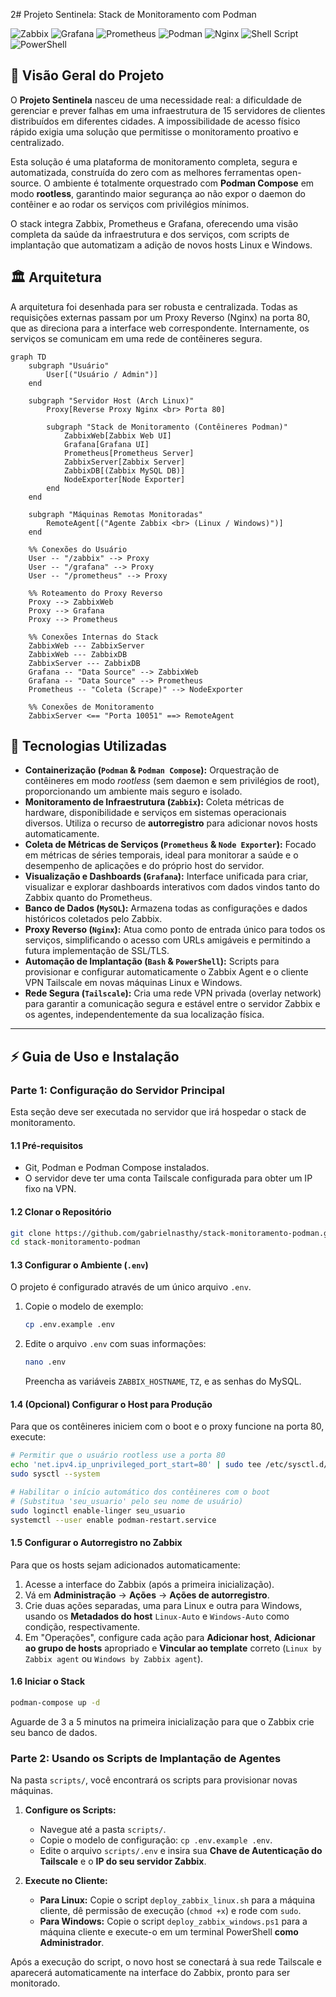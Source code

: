 2# Projeto Sentinela: Stack de Monitoramento com Podman

![Zabbix](https://img.shields.io/badge/Zabbix-7.0_LTS-D40000?style=for-the-badge&logo=zabbix) ![Grafana](https://img.shields.io/badge/Grafana-11.1-F46800?style=for-the-badge&logo=grafana) ![Prometheus](https://img.shields.io/badge/Prometheus-v2-E6522C?style=for-the-badge&logo=prometheus) ![Podman](https://img.shields.io/badge/Podman-Rootless-8A2BE2?style=for-the-badge&logo=podman) ![Nginx](https://img.shields.io/badge/NGINX-Proxy-269539?style=for-the-badge&logo=nginx) ![Shell Script](https://img.shields.io/badge/Shell-Script-black?style=for-the-badge&logo=gnu-bash) ![PowerShell](https://img.shields.io/badge/PowerShell-blue?style=for-the-badge&logo=powershell)

## 📖 Visão Geral do Projeto

O **Projeto Sentinela** nasceu de uma necessidade real: a dificuldade de gerenciar e prever falhas em uma infraestrutura de 15 servidores de clientes distribuídos em diferentes cidades. A impossibilidade de acesso físico rápido exigia uma solução que permitisse o monitoramento proativo e centralizado.

Esta solução é uma plataforma de monitoramento completa, segura e automatizada, construída do zero com as melhores ferramentas open-source. O ambiente é totalmente orquestrado com **Podman Compose** em modo **rootless**, garantindo maior segurança ao não expor o daemon do contêiner e ao rodar os serviços com privilégios mínimos.

O stack integra Zabbix, Prometheus e Grafana, oferecendo uma visão completa da saúde da infraestrutura e dos serviços, com scripts de implantação que automatizam a adição de novos hosts Linux e Windows.

## 🏛️ Arquitetura

A arquitetura foi desenhada para ser robusta e centralizada. Todas as requisições externas passam por um Proxy Reverso (Nginx) na porta 80, que as direciona para a interface web correspondente. Internamente, os serviços se comunicam em uma rede de contêineres segura.

```mermaid
graph TD
    subgraph "Usuário"
        User[("Usuário / Admin")]
    end

    subgraph "Servidor Host (Arch Linux)"
        Proxy[Reverse Proxy Nginx <br> Porta 80]

        subgraph "Stack de Monitoramento (Contêineres Podman)"
            ZabbixWeb[Zabbix Web UI]
            Grafana[Grafana UI]
            Prometheus[Prometheus Server]
            ZabbixServer[Zabbix Server]
            ZabbixDB[(Zabbix MySQL DB)]
            NodeExporter[Node Exporter]
        end
    end

    subgraph "Máquinas Remotas Monitoradas"
        RemoteAgent[("Agente Zabbix <br> (Linux / Windows)")]
    end

    %% Conexões do Usuário
    User -- "/zabbix" --> Proxy
    User -- "/grafana" --> Proxy
    User -- "/prometheus" --> Proxy

    %% Roteamento do Proxy Reverso
    Proxy --> ZabbixWeb
    Proxy --> Grafana
    Proxy --> Prometheus

    %% Conexões Internas do Stack
    ZabbixWeb --- ZabbixServer
    ZabbixWeb --- ZabbixDB
    ZabbixServer --- ZabbixDB
    Grafana -- "Data Source" --> ZabbixWeb
    Grafana -- "Data Source" --> Prometheus
    Prometheus -- "Coleta (Scrape)" --> NodeExporter

    %% Conexões de Monitoramento
    ZabbixServer <== "Porta 10051" ==> RemoteAgent
```

## 🚀 Tecnologias Utilizadas

* **Containerização (`Podman` & `Podman Compose`):** Orquestração de contêineres em modo *rootless* (sem daemon e sem privilégios de root), proporcionando um ambiente mais seguro e isolado.
* **Monitoramento de Infraestrutura (`Zabbix`):** Coleta métricas de hardware, disponibilidade e serviços em sistemas operacionais diversos. Utiliza o recurso de **autorregistro** para adicionar novos hosts automaticamente.
* **Coleta de Métricas de Serviços (`Prometheus` & `Node Exporter`):** Focado em métricas de séries temporais, ideal para monitorar a saúde e o desempenho de aplicações e do próprio host do servidor.
* **Visualização e Dashboards (`Grafana`):** Interface unificada para criar, visualizar e explorar dashboards interativos com dados vindos tanto do Zabbix quanto do Prometheus.
* **Banco de Dados (`MySQL`):** Armazena todas as configurações e dados históricos coletados pelo Zabbix.
* **Proxy Reverso (`Nginx`):** Atua como ponto de entrada único para todos os serviços, simplificando o acesso com URLs amigáveis e permitindo a futura implementação de SSL/TLS.
* **Automação de Implantação (`Bash` & `PowerShell`):** Scripts para provisionar e configurar automaticamente o Zabbix Agent e o cliente VPN Tailscale em novas máquinas Linux e Windows.
* **Rede Segura (`Tailscale`):** Cria uma rede VPN privada (overlay network) para garantir a comunicação segura e estável entre o servidor Zabbix e os agentes, independentemente da sua localização física.

---

## ⚡ Guia de Uso e Instalação

### Parte 1: Configuração do Servidor Principal

Esta seção deve ser executada no servidor que irá hospedar o stack de monitoramento.

#### 1.1 Pré-requisitos
* Git, Podman e Podman Compose instalados.
* O servidor deve ter uma conta Tailscale configurada para obter um IP fixo na VPN.

#### 1.2 Clonar o Repositório
```bash
git clone https://github.com/gabrielnasthy/stack-monitoramento-podman.git
cd stack-monitoramento-podman
```

#### 1.3 Configurar o Ambiente (`.env`)
O projeto é configurado através de um único arquivo `.env`.

1.  Copie o modelo de exemplo:
    ```bash
    cp .env.example .env
    ```
2.  Edite o arquivo `.env` com suas informações:
    ```bash
    nano .env
    ```
    Preencha as variáveis `ZABBIX_HOSTNAME`, `TZ`, e as senhas do MySQL.

#### 1.4 (Opcional) Configurar o Host para Produção
Para que os contêineres iniciem com o boot e o proxy funcione na porta 80, execute:
```bash
# Permitir que o usuário rootless use a porta 80
echo 'net.ipv4.ip_unprivileged_port_start=80' | sudo tee /etc/sysctl.d/99-podman-ports.conf
sudo sysctl --system

# Habilitar o início automático dos contêineres com o boot
# (Substitua 'seu_usuario' pelo seu nome de usuário)
sudo loginctl enable-linger seu_usuario
systemctl --user enable podman-restart.service
```

#### 1.5 Configurar o Autorregistro no Zabbix
Para que os hosts sejam adicionados automaticamente:
1.  Acesse a interface do Zabbix (após a primeira inicialização).
2.  Vá em **Administração** -> **Ações** -> **Ações de autorregistro**.
3.  Crie duas ações separadas, uma para Linux e outra para Windows, usando os **Metadados do host** `Linux-Auto` e `Windows-Auto` como condição, respectivamente.
4.  Em "Operações", configure cada ação para **Adicionar host**, **Adicionar ao grupo de hosts** apropriado e **Vincular ao template** correto (`Linux by Zabbix agent` ou `Windows by Zabbix agent`).

#### 1.6 Iniciar o Stack
```bash
podman-compose up -d
```
Aguarde de 3 a 5 minutos na primeira inicialização para que o Zabbix crie seu banco de dados.

### Parte 2: Usando os Scripts de Implantação de Agentes

Na pasta `scripts/`, você encontrará os scripts para provisionar novas máquinas.

1.  **Configure os Scripts:**
    * Navegue até a pasta `scripts/`.
    * Copie o modelo de configuração: `cp .env.example .env`.
    * Edite o arquivo `scripts/.env` e insira sua **Chave de Autenticação do Tailscale** e o **IP do seu servidor Zabbix**.

2.  **Execute no Cliente:**
    * **Para Linux:** Copie o script `deploy_zabbix_linux.sh` para a máquina cliente, dê permissão de execução (`chmod +x`) e rode com `sudo`.
    * **Para Windows:** Copie o script `deploy_zabbix_windows.ps1` para a máquina cliente e execute-o em um terminal PowerShell **como Administrador**.

Após a execução do script, o novo host se conectará à sua rede Tailscale e aparecerá automaticamente na interface do Zabbix, pronto para ser monitorado.

